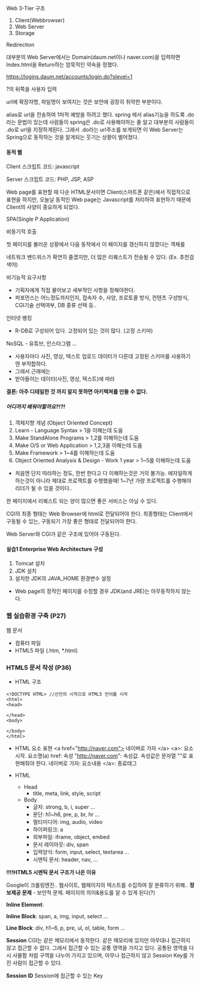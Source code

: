 Web 3-Tier 구조

1. Client(Webbrowser)
2. Web Server
3. Storage



Redirection



대부분의 Web Server에서는 Domain(daum.net이나 naver.com)을 입력하면 Index.html을 Return하는 암묵적인 약속을 정했다.



https://logins.daum.net/accounts/login.do?slevel=1

?의 뒤쪽을 사용자 입력



url에 확장자명, 파일명이 보여지는 것은 보안에 굉장히 취약한 부분이다.

alias로 url을 전송하여 1차적 예방을 하려고 했다.
spring 에서 alias기능을 하도록 .do라는 문법이 있는데 사람들이 spring은 .do로 사용해야하는 줄 알고 대부분의 사람들이 .do로 url을 지정하게된다.
그래서 .do라는 url주소를 보게되면 이 Web Server는 Spring으로 동작하는 것을 알게되는 웃기는 상황이 벌어졌다.



#### 동적 웹

Client 스크립트 코드: javascript

Server 스크립트 코드: PHP, JSP, ASP

Web page를 표현할 때 다순 HTML문서이면 Client(스마트폰 같은)에서 직접적으로 표현을 하지만, 오늘날 동적인 Web page는 Javascript를 처리하여 표현하기 때문에 Client의 사양이 중요하게 되었다.



SPA(Single P Application)



비동기적 호출

첫 페이지를 불러온 상황에서 다음 동작에서 이 페이지를 갱신하지 않겠다는 객체를 

네트워크 밴드위스가 확연히 줄겠지만, 더 많은 리퀘스트가 전송될 수 있다.
(Ex. 추천검색어)



비기능적 요구사항

- 기획자에게 직접 물어보고 세부적인 사항을 정해야한다.
- 퍼포먼스는 어느정도까지인지, 접속자 수, 사양, 프로토콜 방식, 컨텐츠 구성방식, CGI기술 선택여부, DB 종류 선택 등..



인터넷 뱅킹

- R-DB로 구성되어 있다. 고정되어 있는 것이 많다. (고정 스키마)



NoSQL - 유튜브, 인스타그램 ...

- 사용자마다 사진, 영상, 텍스트 업로드 데이터가 다른데 고정된 스키마를 사용하기엔 부적합하다.
- 그래서 근래에는 
- 받아들이는 데이터(사진, 영상, 텍스트)에 따라 



**결론: 아주 디테일한 것 까지 알지 못하면 아키텍쳐를 만들 수 없다.**



##### 어디까지 배워야할까요?!?!

1. 객체지향 개념 (Object Oriented Concept)
2. Learn - Language Syntax > 1을 이해는데 도움
3. Make StandAlone Programs > 1,2를 이해하는데 도움
4. Make O/S or Web Application > 1,2,3을 이해는데 도움
5. Make Framework > 1~4를 이해하는데 도움
6. Object Oriented Analysis & Design - Work 1 year > 1~5를 이해하는데 도움

* 처음엔 단지 따라하는 정도, 한번 한다고 다 이해하는것은 거의 불가능.
  에자일하게 하는것이 아니라 제대로 프로젝트를 수행했을때!
  1~7년 가량 프로젝트를 수행해야 리더가 될 수 있을 것이다..



한 페이지에서 리퀘스트 되는 양이 많으면 좋은 서비스는 아닐 수 있다.



CGI의 최종 형태는 Web Browser에 html로 전달되어야 한다.
최종형태는 Client에서 구동될 수 있는, 구동되기 가장 좋은 형태로 전달되어야 한다.



Web Server와 CGI가 같은 구조에 있어야 구동된다.



#### 실습1 Enterprise Web Architecture 구성

1. Tomcat 설치
2. JDK 설치
3. 설치한 JDK의 JAVA_HOME 환경변수 설정

* Web page의 정적인 페이지를 수정할 경우 JDK(and JRE)는 아무동작하지 않는다.





### 웹 실습환경 구축 (P27)

웹 문서

* 컴퓨터 파일 
* HTML5 파일 (.htm, *.html)





### HTML5 문서 작성 (P36)

* HTML 구조

```
<!DOCTYPE HTML> //선언의 시작으로 HTML5 언어를 시작
<html>
<head>

</head>
<body>

</body>
</html>
```

* HTML 요소 표현
  \<a href="http://naver.com"> 네이버로 가자 \</a>
  \<a>: 	요소 시작. 요소명(a)
  href: 	속성
  "http://naver.com": 속성값. 속성값은 문자열 ""로 표현해줘야 한다.
  네이버로 가자: 요소내용
  \</a>: 종료태그

* HTML
  * Head
    * title, meta, link, style, script
  * Body
    * 글자: strong, b, i, super ...
    * 문단: h1~h6, pre, p, br, hr ...
    * 멀티미디어: img, audio, video
    * 하이퍼링크: a
    * 외부파일: iframe, object, embed
    * 문서 레이아웃: div, span
    * 입력양식: form, input, select, textarea ...
    * 시맨틱 문서: header, nav, ...



**!!!!HTML5 시멘틱 문서 구조가 나온 이유**

Google이 크롤링엔진.. 웹사이트, 웹페이지의 텍스트를 수집하여 잘 분류하기 위해..
**정보제공 문제** - 보안적 문제. 페이지의 의미&용도를 알 수 있게 된다(?)



**Inline Element**: 



**Inline Block**: span, a, img, input, select ...

**Line Block**: div, h1~6, p, pre, ul, ol, table, form ...



**Session**
CGI는 같은 메모리에서 동작한다.
같은 메모리에 있지만 아무대나 접근하지 않고 접근할 수 없다.
그래서 접근할 수 있는 공통 영역을 가지고 있다.
공통된 영역을 다시 사물함 처럼 구역을 나누어 가지고 있으며, 아무나 접근하지 않고 Session Key를 가진 사람이 접근할 수 있다.

**Session ID**
Session에 접근할 수 있는 Key